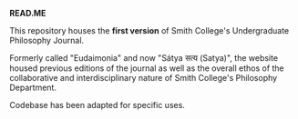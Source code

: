 **READ.ME**

This repository houses the **first version** of Smith College's Undergraduate Philosophy Journal. 

Formerly called "Eudaimonia" and now "Sátya सत्य (Satya)", the website housed previous editions of the journal as well as 
the overall ethos of the collaborative and interdisciplinary nature of Smith College's Philosophy Department.


Codebase has been adapted for specific uses.
